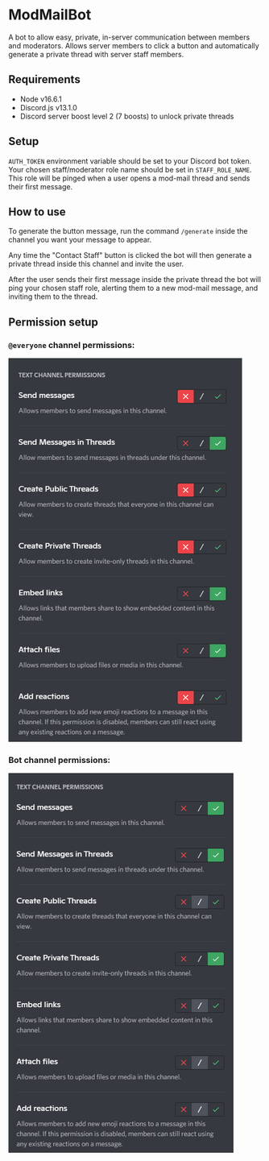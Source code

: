 # ModMailBot

A bot to allow easy, private, in-server communication between members and moderators. Allows server members to click a button and automatically generate a private thread with server staff members.

## Requirements

- Node v16.6.1
- Discord.js v13.1.0
- Discord server boost level 2 (7 boosts) to unlock private threads

## Setup
`AUTH_TOKEN` environment variable should be set to your Discord bot token. Your chosen staff/moderator role name should be set in `STAFF_ROLE_NAME`. This role will be pinged when a user opens a mod-mail thread and sends their first message.

## How to use
To generate the button message, run the command `/generate` inside the channel you want your message to appear. 

Any time the "Contact Staff" button is clicked the bot will then generate a private thread inside this channel and invite the user.

After the user sends their first message inside the private thread the bot will ping your chosen staff role, alerting them to a new mod-mail message, and inviting them to the thread.

## Permission setup

### `@everyone` channel permissions:
![](./img/everyone-perms.png)

### Bot channel permissions:
![](./img/bot-perms.png)
